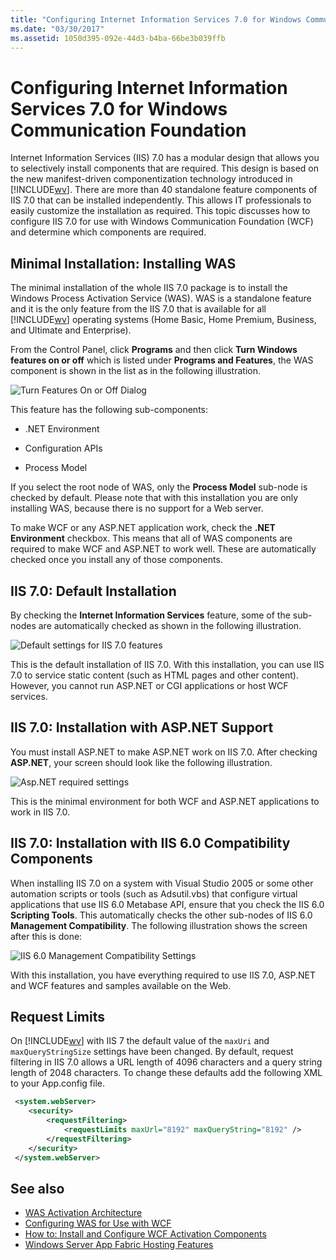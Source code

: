 ```yaml
---
title: "Configuring Internet Information Services 7.0 for Windows Communication Foundation"
ms.date: "03/30/2017"
ms.assetid: 1050d395-092e-44d3-b4ba-66be3b039ffb
---
```

# Configuring Internet Information Services 7.0 for Windows Communication Foundation

Internet Information Services (IIS) 7.0 has a modular design that allows you to selectively install components that are required. This design is based on the new manifest-driven componentization technology introduced in [!INCLUDE[wv](../../../../includes/wv-md.md)]. There are more than 40 standalone feature components of IIS 7.0 that can be installed independently. This allows IT professionals to easily customize the installation as required. This topic discusses how to configure IIS 7.0 for use with Windows Communication Foundation (WCF) and determine which components are required.

## Minimal Installation: Installing WAS
 The minimal installation of the whole IIS 7.0 package is to install the Windows Process Activation Service (WAS). WAS is a standalone feature and it is the only feature from the IIS 7.0 that is available for all [!INCLUDE[wv](../../../../includes/wv-md.md)] operating systems (Home Basic, Home Premium, Business, and Ultimate and Enterprise).

 From the Control Panel, click **Programs** and then click **Turn Windows features on or off** which is listed under **Programs and Features**, the WAS component is shown in the list as in the following illustration.

 ![Turn Features On or Off Dialog](../../../../docs/framework/wcf/feature-details/media/wcfc-turnfeaturesonoroffs.gif "wcfc_TurnFeaturesOnOrOffs")

 This feature has the following sub-components:

- .NET Environment

- Configuration APIs

- Process Model

 If you select the root node of WAS, only the **Process Model** sub-node is checked by default. Please note that with this installation you are only installing WAS, because there is no support for a Web server.

 To make WCF or any ASP.NET application work, check the **.NET Environment** checkbox. This means that all of WAS components are required to make WCF and ASP.NET to work well. These are automatically checked once you install any of those components.

## IIS 7.0: Default Installation
 By checking the **Internet Information Services** feature, some of the sub-nodes are automatically checked as shown in the following illustration.

 ![Default settings for IIS 7.0 features](../../../../docs/framework/wcf/feature-details/media/wcfc-turningfeaturesonoroff2.gif "wcfc_TurningFeaturesOnOrOff2")

 This is the default installation of IIS 7.0. With this installation, you can use IIS 7.0 to service static content (such as HTML pages and other content). However, you cannot run ASP.NET or CGI applications or host WCF services.

## IIS 7.0: Installation with ASP.NET Support
 You must install ASP.NET to make ASP.NET work on IIS 7.0. After checking **ASP.NET**, your screen should look like the following illustration.

 ![Asp.NET required settings](../../../../docs/framework/wcf/feature-details/media/wcfc-trunfeaturesonoroff3s.gif "wcfc_TrunFeaturesOnOrOFf3s")

 This is the minimal environment for both WCF and ASP.NET applications to work in IIS 7.0.

## IIS 7.0: Installation with IIS 6.0 Compatibility Components
 When installing IIS 7.0 on a system with Visual Studio 2005 or some other automation scripts or tools (such as Adsutil.vbs) that configure virtual applications that use IIS 6.0 Metabase API, ensure that you check the IIS 6.0 **Scripting Tools**. This automatically checks the other sub-nodes of IIS 6.0 **Management Compatibility**. The following illustration shows the screen after this is done:

 ![IIS 6.0 Management Compatibility Settings](../../../../docs/framework/wcf/feature-details/media/scfc-turnfeaturesonoroff5s.gif "scfc_TurnFeaturesOnOrOff5s")

 With this installation, you have everything required to use IIS 7.0, ASP.NET and WCF features and samples available on the Web.

## Request Limits
 On [!INCLUDE[wv](../../../../includes/wv-md.md)] with IIS 7 the default value of the `maxUri` and `maxQueryStringSize` settings have been changed. By default, request filtering in IIS 7.0 allows a URL length of 4096 characters and a query string length of 2048 characters. To change these defaults add the following XML to your App.config file.

```xml
 <system.webServer>
    <security>
        <requestFiltering>
            <requestLimits maxUrl="8192" maxQueryString="8192" />
        </requestFiltering>
    </security>
 </system.webServer>
 ```

## See also

- [WAS Activation Architecture](../../../../docs/framework/wcf/feature-details/was-activation-architecture.md)
- [Configuring WAS for Use with WCF](../../../../docs/framework/wcf/feature-details/configuring-the-wpa--service-for-use-with-wcf.md)
- [How to: Install and Configure WCF Activation Components](../../../../docs/framework/wcf/feature-details/how-to-install-and-configure-wcf-activation-components.md)
- [Windows Server App Fabric Hosting Features](https://go.microsoft.com/fwlink/?LinkId=201276)
